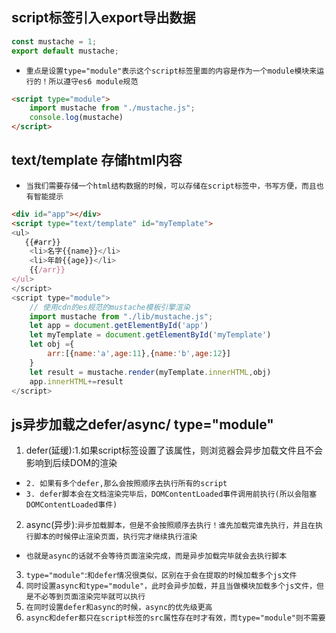 ## script标签引入export导出数据
```js
const mustache = 1;
export default mustache;
```
* `重点是设置type="module"表示这个script标签里面的内容是作为一个module模块来运行的！所以遵守es6 module规范`
```html
<script type="module">
    import mustache from "./mustache.js";
    console.log(mustache)
</script>
```

## text/template 存储html内容
* `当我们需要存储一个html结构数据的时候，可以存储在script标签中，书写方便，而且也有智能提示`
```html
<div id="app"></div>
<script type="text/template" id="myTemplate">
<ul>
   {{#arr}}
    <li>名字{{name}}</li>
    <li>年龄{{age}}</li>
    {{/arr}}
</ul>
</script>
<script type="module">
    // 使用cdn的es规范的mustache模板引擎渲染
    import mustache from "./lib/mustache.js";
    let app = document.getElementById('app')
    let myTemplate = document.getElementById('myTemplate')
    let obj ={
        arr:[{name:'a',age:11},{name:'b',age:12}]
    }
    let result = mustache.render(myTemplate.innerHTML,obj)
    app.innerHTML+=result
</script>
```

## js异步加载之defer/async/ type="module"
1. defer(延缓):1.如果script标签设置了该属性，则浏览器会异步加载文件且不会影响到后续DOM的渲染
*  `2. 如果有多个defer,那么会按照顺序去执行所有的script`
* `3. defer脚本会在文档渲染完毕后，DOMContentLoaded事件调用前执行(所以会阻塞DOMContentLoaded事件)`
2. async(异步):`异步加载脚本，但是不会按照顺序去执行！谁先加载完谁先执行，并且在执行脚本的时候停止渲染页面，执行完才继续执行渲染`
* `也就是async的话就不会等待页面渲染完成，而是异步加载完毕就会去执行脚本`
3. `type="module"`:`和defer情况很类似，区别在于会在提取的时候加载多个js文件`
4. `同时设置async和type="module"，此时会异步加载，并且当做模块加载多个js文件，但是不必等到页面渲染完毕就可以执行`
5. `在同时设置defer和async的时候，async的优先级更高`
6. `async和defer都只在script标签的src属性存在时才有效，而type="module"则不需要`
